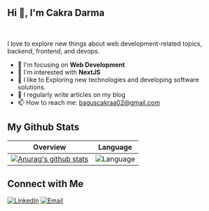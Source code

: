 ## Hi 👋, I'm Cakra Darma
<br />

I love to explore new things about web development-related topics, backend, frontend, and devops.

- 🎨 I'm focusing on **Web Development**
- 👀 I'm interested with **NextJS**
- 🤔 I like to Exploring new technologies and developing software solutions.
- 📝 I regularly write articles on my blog
- 📫 How to reach me: baguscakraa02@gmail.com

## My Github Stats

| Overview | Language |
| --- | --- |
|[![Anurag's github stats](https://github-readme-stats.vercel.app/api?username=cakradarma&count_private=true)](https://github.com/anuraghazra/github-readme-stats)|![Language](https://github-readme-stats.vercel.app/api/top-langs/?username=cakradarma&layout=compact)|

## Connect with Me

<a href="https://www.linkedin.com/in/cakra-darma-34b468214/"><img alt="LinkedIn" src="https://img.shields.io/badge/LinkedIn-gray?style=flat-square&logo=linkedin"></a>
<a href="mailto:baguscakraa02@gmail.com"><img alt="Email" src="https://img.shields.io/badge/Email-baguscakraa02@gmail.com-blue?style=flat-square&logo=gmail"></a>

